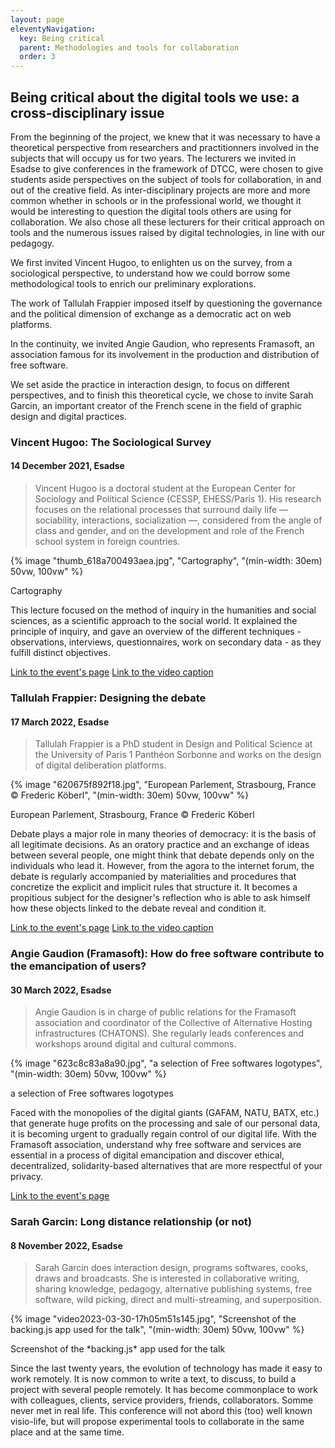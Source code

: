 ```yaml
---
layout: page
eleventyNavigation:
  key: Being critical
  parent: Methodologies and tools for collaboration
  order: 3
---
```



## Being critical about the digital tools we use: a cross-disciplinary issue

From the beginning of the project, we knew that it was necessary to have a theoretical perspective from researchers and practitionners involved in the subjects that will occupy us for two years. The lecturers we invited in Esadse to give conferences in the framework of DTCC, were chosen to give students aside perspectives on the subject of tools for collaboration, in and out of the creative field. As inter-disciplinary projects are more and more common whether in schools or in the professional world, we thought it would be interesting to question the digital tools others are using for collaboration. We also chose all these lecturers for their critical approach on tools and the numerous issues raised by digital technologies, in line with our pedagogy.

We first invited Vincent Hugoo, to enlighten us on the survey, from a sociological perspective, to understand how we could borrow some methodological tools to enrich our preliminary explorations.

The work of Tallulah Frappier imposed itself by questioning the governance and the political dimension of exchange as a democratic act on web platforms.

In the continuity, we invited Angie Gaudion, who represents Framasoft, an association famous for its involvement in the production and distribution of free software.

We set aside the practice in interaction design, to focus on different perspectives, and to finish this theoretical cycle, we chose to invite Sarah Garcin, an important creator of the French scene in the field of graphic design and digital practices.

### Vincent Hugoo: The Sociological Survey
#### 14 December 2021, Esadse

> Vincent Hugoo is a doctoral student at the European Center for Sociology and Political Science (CESSP, EHESS/Paris 1). His research focuses on the relational processes that surround daily life — sociability, interactions, socialization —, considered from the angle of class and gender, and on the development and role of the French school system in foreign countries.

{% image "thumb_618a700493aea.jpg", "Cartography", "(min-width: 30em) 50vw, 100vw" %}
<figcaption>Cartography</figcaption>

This lecture focused on the method of inquiry in the humanities and social sciences, as a scientific approach to the social world. It explained the principle of inquiry, and gave an overview of the different techniques - observations, interviews, questionnaires, work on secondary data - as they fulfill distinct objectives.

[Link to the event's page](https://www.citedudesign.com/fr/a/vincent-hugoo-1920)
[Link to the video caption](watch?v=3EUXLcRT6sw)

### Tallulah Frappier: Designing the debate
#### 17 March 2022, Esadse

> Tallulah Frappier is a PhD student in Design and Political Science at the University of Paris 1 Panthéon Sorbonne and works on the design of digital deliberation platforms.

{% image "620675f892f18.jpg", "European Parlement, Strasbourg, France © Frederic Köberl", "(min-width: 30em) 50vw, 100vw" %}
<figcaption>European Parlement, Strasbourg, France © Frederic Köberl</figcaption>

Debate plays a major role in many theories of democracy: it is the basis of all legitimate decisions. As an oratory practice and an exchange of ideas between several people, one might think that debate depends only on the individuals who lead it. However, from the agora to the internet forum, the debate is regularly accompanied by materialities and procedures that concretize the explicit and implicit rules that structure it. It becomes a propitious subject for the designer's reflection who is able to ask himself how these objects linked to the debate reveal and condition it.

[Link to the event's page](https://www.citedudesign.com/fr/a/tallulah-frappier-2117)
[Link to the video caption](https://www.youtube.com/watch?v=O41GUozb8us)

### Angie Gaudion (Framasoft): How do free software contribute to the emancipation of users?
#### 30 March 2022, Esadse

> Angie Gaudion is in charge of public relations for the Framasoft association and coordinator of the Collective of Alternative Hosting infrastructures (CHATONS). She regularly leads conferences and workshops around digital and cultural commons.

{% image "623c8c83a8a90.jpg", "a selection of Free softwares logotypes", "(min-width: 30em) 50vw, 100vw" %}
<figcaption>a selection of Free softwares logotypes  </figcaption>

Faced with the monopolies of the digital giants (GAFAM, NATU, BATX, etc.) that generate huge profits on the processing and sale of our personal data, it is becoming urgent to gradually regain control of our digital life. With the Framasoft association, understand why free software and services are essential in a process of digital emancipation and discover ethical, decentralized, solidarity-based alternatives that are more respectful of your privacy.

[Link to the event's page](https://www.citedudesign.com/fr/a/angie-gaudion-2165)

### Sarah Garcin: Long distance relationship (or not)
#### 8 November 2022, Esadse

> Sarah Garcin does interaction design, programs softwares, cooks, draws and broadcasts. She is interested in collaborative writing, sharing knowledge, pedagogy, alternative publishing systems, free software, wild picking, direct and multi-streaming, and superposition.

{% image "video2023-03-30-17h05m51s145.jpg", "Screenshot of the backing.js app used for the talk", "(min-width: 30em) 50vw, 100vw" %}
<figcaption>Screenshot of the *backing.js* app used for the talk</figcaption>

Since the last twenty years, the evolution of technology has made it easy to work remotely. It is now common to write a text, to discuss, to build a project with several people remotely. It has become commonplace to work with colleagues, clients, service providers, friends, collaborators. Somme never met in real life. This conference will not abord this (too) well known visio-life, but will propose experimental tools to collaborate in the same place and at the same time.

